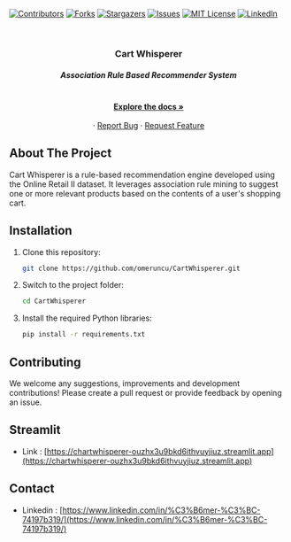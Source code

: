 [![Contributors][contributors-shield]][contributors-url]
[![Forks][forks-shield]][forks-url]
[![Stargazers][stars-shield]][stars-url]
[![Issues][issues-shield]][issues-url]
[![MIT License][license-shield]][license-url]
[![LinkedIn][linkedin-shield]][linkedin-url]

<!-- PROJECT LOGO -->
<br />
<p align="center">
  <a href="https://github.com/omeruncu/CartWhisperer"></a>

  <h3 align="center">Cart Whisperer</h3>
  <h5 align="center">Association Rule Based Recommender System</h5>

  <p align="center">
    <br />
    <a href="https://github.com/omeruncu/CartWhisperer"><strong>Explore the docs »</strong></a>
    <br />
    <br />
    ·
    <a href="https://github.com/omeruncu/CartWhisperer/issues">Report Bug</a>
    ·
    <a href="https://github.com/omeruncu/CartWhisperer/issues">Request Feature</a>
  </p>
</p>

<!-- ABOUT THE PROJECT -->
## About The Project

Cart Whisperer is a rule-based recommendation engine developed using the Online Retail II dataset. It leverages association rule mining to suggest one or more relevant products based on the contents of a user's shopping cart.

## Installation

1. Clone this repository:
   ```bash
   git clone https://github.com/omeruncu/CartWhisperer.git
   ```
2. Switch to the project folder:
   ```bash
   cd CartWhisperer
   ```
3. Install the required Python libraries:
   ```bash
   pip install -r requirements.txt
   ```

## Contributing

We welcome any suggestions, improvements and development contributions! Please create a pull request or provide feedback by opening an issue.

## Streamlit
* Link : [https://chartwhisperer-ouzhx3u9bkd6ithvuyjiuz.streamlit.app](https://chartwhisperer-ouzhx3u9bkd6ithvuyjiuz.streamlit.app)
<!-- CONTACT -->
## Contact

* Linkedin : [https://www.linkedin.com/in/%C3%B6mer-%C3%BC-74197b319/](https://www.linkedin.com/in/%C3%B6mer-%C3%BC-74197b319/)


<!-- MARKDOWN LINKS & IMAGES -->
<!-- https://www.markdownguide.org/basic-syntax/#reference-style-links -->
[contributors-shield]: https://img.shields.io/github/contributors/omeruncu/CartWhisperer.svg?style=for-the-badge
[contributors-url]: https://github.com/omeruncu/CartWhisperer/graphs/contributors
[forks-shield]: https://img.shields.io/github/forks/omeruncu/CartWhisperer.svg?style=for-the-badge
[forks-url]: https://github.com/omeruncu/CartWhisperer/network/members
[stars-shield]: https://img.shields.io/github/stars/omeruncu/CartWhisperer.svg?style=for-the-badge
[stars-url]: https://github.com/omeruncu/CartWhisperer/stargazers
[issues-shield]: https://img.shields.io/github/issues/omeruncu/CartWhisperer.svg?style=for-the-badge
[issues-url]: https://github.com/omeruncu/CartWhisperer/issues
[license-shield]: https://img.shields.io/github/license/omeruncu/CartWhisperer.svg?style=for-the-badge
[license-url]: https://github.com/omeruncu/CartWhisperer/blob/master/LICENSE.txt
[linkedin-shield]: https://img.shields.io/badge/-LinkedIn-black.svg?style=for-the-badge&logo=linkedin&colorB=555
[linkedin-url]: https://www.linkedin.com/in/%C3%B6mer-%C3%BC-74197b319/
